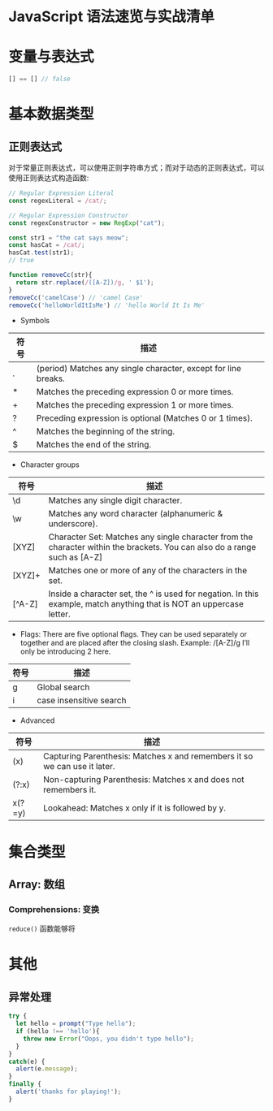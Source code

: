 # JavaScript 语法速览与实战清单

# 变量与表达式

```js
[] == [] // false
```

# 基本数据类型

## 正则表达式

对于常量正则表达式，可以使用正则字符串方式；而对于动态的正则表达式，可以使用正则表达式构造函数:

```js
// Regular Expression Literal
const regexLiteral = /cat/;

// Regular Expression Constructor
const regexConstructor = new RegExp("cat");
```

```js
const str1 = "the cat says meow";
const hasCat = /cat/;
hasCat.test(str1);
// true

function removeCc(str){
  return str.replace(/([A-Z])/g, ' $1');  
}
removeCc('camelCase') // 'camel Case'
removeCc('helloWorldItIsMe') // 'hello World It Is Me'
```

- Symbols

| 符号 | 描述                                                           |
| ---- | -------------------------------------------------------------- |
| .    | (period) Matches any single character, except for line breaks. |
| *    | Matches the preceding expression 0 or more times.              |
| +    | Matches the preceding expression 1 or more times.              |
| ?    | Preceding expression is optional (Matches 0 or 1 times).       |
| ^    | Matches the beginning of the string.                           |
| $    | Matches the end of the string.                                 |

- Character groups

| 符号   | 描述                                                                                                                      |
| ------ | ------------------------------------------------------------------------------------------------------------------------- |
| \d     | Matches any single digit character.                                                                                       |
| \w     | Matches any word character (alphanumeric & underscore).                                                                   |
| [XYZ]  | Character Set: Matches any single character from the character within the brackets. You can also do a range such as [A-Z] |
| [XYZ]+ | Matches one or more of any of the characters in the set.                                                                  |
| [^A-Z] | Inside a character set, the ^ is used for negation. In this example, match anything that is NOT an uppercase letter.      |

- Flags:
There are five optional flags. They can be used separately or together and are placed after the closing slash. Example: /[A-Z]/g I’ll only be introducing 2 here.

| 符号 | 描述                    |
| ---- | ----------------------- |
| g    | Global search           |
| i    | case insensitive search |

- Advanced

| 符号   | 描述                                                                      |
| ------ | ------------------------------------------------------------------------- |
| (x)    | Capturing Parenthesis: Matches x and remembers it so we can use it later. |
| (?:x)  | Non-capturing Parenthesis: Matches x and does not remembers it.           |
| x(?=y) | Lookahead: Matches x only if it is followed by y.                         |

# 集合类型

## Array: 数组

### Comprehensions: 变换

`reduce()` 函数能够将

# 其他

## 异常处理

```js
try {
  let hello = prompt("Type hello");
  if (hello !== 'hello'){
    throw new Error("Oops, you didn't type hello");
  }
}
catch(e) {
  alert(e.message);
}
finally {
  alert('thanks for playing!');
}
```